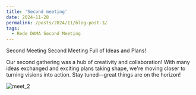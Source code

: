 ```yaml
---
title: 'Second meeting'
date: 2024-11-28
permalink: /posts/2024/11/blog-post-3/
tags:
  - Rede DAMA Second Meeting
---
```


Second Meeting Second Meeting Full of Ideas and Plans!

Our second gathering was a hub of creativity and collaboration!
With many ideas exchanged and exciting plans taking shape, we're moving closer to turning visions into action. Stay tuned—great things are on the horizon! 

![meet_2](https://rededama.github.io/images/meet_2.jpg)
